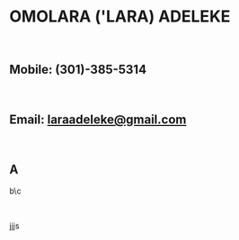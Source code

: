 #  OMOLARA ('LARA) ADELEKE
&nbsp;
## Mobile: (301)-385-5314
&nbsp;
## Email: laraadeleke@gmail.com
&nbsp;

## A
b\c

&nbsp;

jjjs
